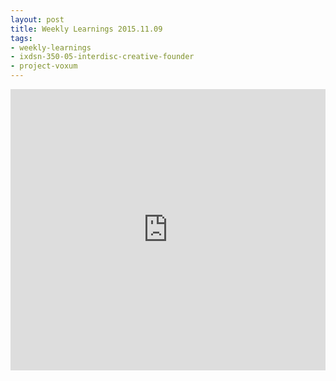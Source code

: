 ```yaml
---
layout: post
title: Weekly Learnings 2015.11.09
tags:
- weekly-learnings
- ixdsn-350-05-interdisc-creative-founder
- project-voxum
---
```


<iframe width="100%" height="450" scrolling="no" frameborder="no" src="https://w.soundcloud.com/player/?url=https%3A//api.soundcloud.com/tracks/232165663&amp;auto_play=false&amp;hide_related=false&amp;show_comments=true&amp;show_user=true&amp;show_reposts=false&amp;visual=true"></iframe>